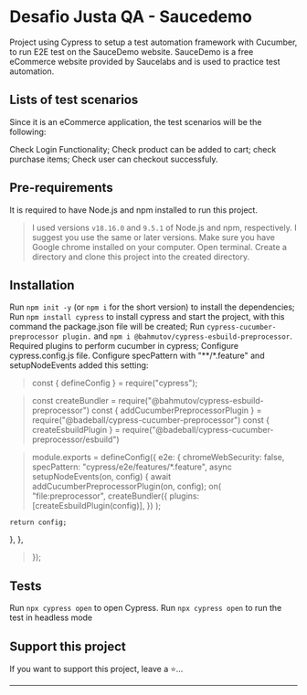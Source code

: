 # Desafio Justa QA - Saucedemo

Project using Cypress to setup a test automation framework with Cucumber, to run E2E test on the SauceDemo website. SauceDemo is a free eCommerce website provided by Saucelabs and is used to practice test automation.

## Lists of test scenarios

Since it is an eCommerce application, the test scenarios will be the following:

Check Login Functionality;
Check product can be added to cart;
check purchase items;
Check user can checkout successfuly.

## Pre-requirements

It is required to have Node.js and npm installed to run this project.

> I used versions `v18.16.0` and `9.5.1` of Node.js and npm, respectively. I suggest you use the same or later versions.
> Make sure you have Google chrome installed on your computer.
> Open terminal.
> Create a directory and clone this project into the created directory.

## Installation

Run `npm init -y` (or `npm i` for the short version) to install the dependencies;
Run `npm install cypress` to install cypress and start the project, with this command the package.json file will be created;
Run  `cypress-cucumber-preprocessor plugin.` and `npm i @bahmutov/cypress-esbuild-preprocessor`. Required plugins to perform cucumber in cypress;
Configure cypress.config.js file. Configure specPattern with "**/*.feature" and setupNodeEvents added this setting:
> const { defineConfig } = require("cypress");

>const createBundler = require("@bahmutov/cypress-esbuild-preprocessor")
>const { addCucumberPreprocessorPlugin } = require("@badeball/cypress-cucumber-preprocessor")
>const { createEsbuildPlugin } = require("@badeball/cypress-cucumber-preprocessor/esbuild")

>module.exports = defineConfig({
  e2e: {
    chromeWebSecurity: false,
    specPattern: "cypress/e2e/features/*.feature",
    async setupNodeEvents(on, config) {
      await addCucumberPreprocessorPlugin(on, config);
      on(     
        "file:preprocessor",
         createBundler({
            plugins: [createEsbuildPlugin(config)],
         })
      );

    return config;
  },
 },
>});


## Tests

Run `npx cypress open` to open Cypress.
Run `npx cypress open` to run the test in headless mode

## Support this project

If you want to support this project, leave a ⭐...

___

